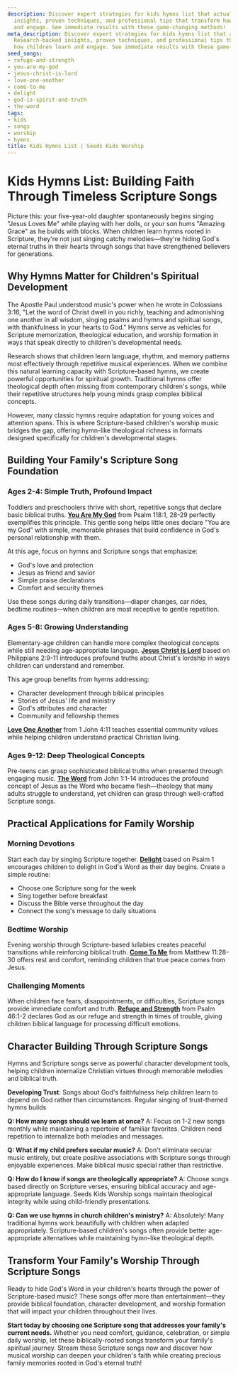 ```yaml
---
description: Discover expert strategies for kids hymns list that actually work. Research-backed
  insights, proven techniques, and professional tips that transform how children learn
  and engage. See immediate results with these game-changing methods!
meta_description: Discover expert strategies for kids hymns list that actually work.
  Research-backed insights, proven techniques, and professional tips that transform
  how children learn and engage. See immediate results with these game-changing methods!
seed_songs:
- refuge-and-strength
- you-are-my-god
- jesus-christ-is-lord
- love-one-another
- come-to-me
- delight
- god-is-spirit-and-truth
- the-word
tags:
- kids
- songs
- worship
- hymns
title: Kids Hymns List | Seeds Kids Worship
---
```

# Kids Hymns List: Building Faith Through Timeless Scripture Songs

Picture this: your five-year-old daughter spontaneously begins singing "Jesus Loves Me" while playing with her dolls, or your son hums "Amazing Grace" as he builds with blocks. When children learn hymns rooted in Scripture, they're not just singing catchy melodies—they're hiding God's eternal truths in their hearts through songs that have strengthened believers for generations.

## Why Hymns Matter for Children's Spiritual Development

The Apostle Paul understood music's power when he wrote in Colossians 3:16, "Let the word of Christ dwell in you richly, teaching and admonishing one another in all wisdom, singing psalms and hymns and spiritual songs, with thankfulness in your hearts to God." Hymns serve as vehicles for Scripture memorization, theological education, and worship formation in ways that speak directly to children's developmental needs.

Research shows that children learn language, rhythm, and memory patterns most effectively through repetitive musical experiences. When we combine this natural learning capacity with Scripture-based hymns, we create powerful opportunities for spiritual growth. Traditional hymns offer theological depth often missing from contemporary children's songs, while their repetitive structures help young minds grasp complex biblical concepts.

However, many classic hymns require adaptation for young voices and attention spans. This is where Scripture-based children's worship music bridges the gap, offering hymn-like theological richness in formats designed specifically for children's developmental stages.

## Building Your Family's Scripture Song Foundation

### **Ages 2-4: Simple Truth, Profound Impact**

Toddlers and preschoolers thrive with short, repetitive songs that declare basic biblical truths. **[You Are My God](https://seedskidsworship.com/product/you-are-my-god-psalm-1181-28-29/)** from Psalm 118:1, 28-29 perfectly exemplifies this principle. This gentle song helps little ones declare "You are my God" with simple, memorable phrases that build confidence in God's personal relationship with them.

At this age, focus on hymns and Scripture songs that emphasize:
- God's love and protection
- Jesus as friend and savior
- Simple praise declarations
- Comfort and security themes

Use these songs during daily transitions—diaper changes, car rides, bedtime routines—when children are most receptive to gentle repetition.

### **Ages 5-8: Growing Understanding**

Elementary-age children can handle more complex theological concepts while still needing age-appropriate language. **[Jesus Christ is Lord](https://seedskidsworship.com/product/jesus-christ-is-lord-philippians-29-11-4/)** based on Philippians 2:9-11 introduces profound truths about Christ's lordship in ways children can understand and remember.

This age group benefits from hymns addressing:
- Character development through biblical principles
- Stories of Jesus' life and ministry
- God's attributes and character
- Community and fellowship themes

**[Love One Another](https://seedskidsworship.com/product/love-one-another-1-john-411/)** from 1 John 4:11 teaches essential community values while helping children understand practical Christian living.

### **Ages 9-12: Deep Theological Concepts**

Pre-teens can grasp sophisticated biblical truths when presented through engaging music. **[The Word](https://seedskidsworship.com/product/the-word-john-11-14-2/)** from John 1:1-14 introduces the profound concept of Jesus as the Word who became flesh—theology that many adults struggle to understand, yet children can grasp through well-crafted Scripture songs.

## Practical Applications for Family Worship

### **Morning Devotions**

Start each day by singing Scripture together. **[Delight](https://seedskidsworship.com/product/seeds-of-character-vol-6/)** based on Psalm 1 encourages children to delight in God's Word as their day begins. Create a simple routine:
- Choose one Scripture song for the week
- Sing together before breakfast
- Discuss the Bible verse throughout the day
- Connect the song's message to daily situations

### **Bedtime Worship**

Evening worship through Scripture-based lullabies creates peaceful transitions while reinforcing biblical truth. **[Come To Me](https://seedskidsworship.com/product/when-you-lie-down-lullabies-scripture-songs/)** from Matthew 11:28-30 offers rest and comfort, reminding children that true peace comes from Jesus.

### **Challenging Moments**

When children face fears, disappointments, or difficulties, Scripture songs provide immediate comfort and truth. **[Refuge and Strength](https://seedskidsworship.com/product/refuge-and-strength-psalm-461-2-2/)** from Psalm 46:1-2 declares God as our refuge and strength in times of trouble, giving children biblical language for processing difficult emotions.

## Character Building Through Scripture Songs

Hymns and Scripture songs serve as powerful character development tools, helping children internalize Christian virtues through memorable melodies and biblical truth.

**Developing Trust**: Songs about God's faithfulness help children learn to depend on God rather than circumstances. Regular singing of trust-themed hymns builds

**Q: How many songs should we learn at once?**
A: Focus on 1-2 new songs monthly while maintaining a repertoire of familiar favorites. Children need repetition to internalize both melodies and messages.

**Q: What if my child prefers secular music?**
A: Don't eliminate secular music entirely, but create positive associations with Scripture songs through enjoyable experiences. Make biblical music special rather than restrictive.

**Q: How do I know if songs are theologically appropriate?**
A: Choose songs based directly on Scripture verses, ensuring biblical accuracy and age-appropriate language. Seeds Kids Worship songs maintain theological integrity while using child-friendly presentations.

**Q: Can we use hymns in church children's ministry?**
A: Absolutely! Many traditional hymns work beautifully with children when adapted appropriately. Scripture-based children's songs often provide better age-appropriate alternatives while maintaining hymn-like theological depth.

## Transform Your Family's Worship Through Scripture Songs

Ready to hide God's Word in your children's hearts through the power of Scripture-based music? These songs offer more than entertainment—they provide biblical foundation, character development, and worship formation that will impact your children throughout their lives.

**Start today by choosing one Scripture song that addresses your family's current needs.** Whether you need comfort, guidance, celebration, or simple daily worship, let these biblically-rooted songs transform your family's spiritual journey. Stream these Scripture songs now and discover how musical worship can deepen your children's faith while creating precious family memories rooted in God's eternal truth!

<script type="application/ld+json">
{
  "@context": "https://schema.org",
  "@type": "Article",
  "headline": "Kids Hymns List",
  "author": {
    "@type": "Organization",
    "name": "Seeds Kids Worship"
  },
  "publisher": {
    "@type": "Organization",
    "name": "Seeds Kids Worship",
    "logo": {
      "@type": "ImageObject",
      "url": "https://seedskidsworship.com/logo.png"
    }
  },
  "datePublished": "2025-09-05T13:07:34.020788",
  "dateModified": "2025-09-05T13:07:34.020814",
  "description": "Discover expert strategies for kids hymns list that actually work. Research-backed insights, proven techniques, and professional tips that transform how childre",
  "mainEntityOfPage": {
    "@type": "WebPage",
    "@id": "https://seedskidsworship.com/activities/kids-hymns-list/"
  }
}
</script>

<script type="application/ld+json">
{
  "@context": "https://schema.org",
  "@type": "Product",
  "name": "Refuge and Strength",
  "description": "Comforting song declaring God as our refuge and strength in times of trouble from Psalm 46:1-2",
  "url": "https://seedskidsworship.com/product/refuge-and-strength-psalm-461-2-2/",
  "brand": {
    "@type": "Brand",
    "name": "Seeds Kids Worship"
  },
  "category": "Children's Christian Music",
  "album": "Seeds of Courage"
}
</script>

<script type="application/ld+json">
{
  "@context": "https://schema.org",
  "@type": "Product",
  "name": "You Are My God",
  "description": "Gentle lullaby declaring God as my God with thanksgiving from Psalm 118:1 and 28-29",
  "url": "https://seedskidsworship.com/product/you-are-my-god-psalm-1181-28-29/",
  "brand": {
    "@type": "Brand",
    "name": "Seeds Kids Worship"
  },
  "category": "Children's Christian Music",
  "album": "When You Lie Down: Lullabies\u2026"
}
</script>

<script type="application/ld+json">
{
  "@context": "https://schema.org",
  "@type": "Product",
  "name": "Jesus Christ is Lord",
  "description": "A declaration song about Jesus as Lord based on Philippians",
  "url": "https://seedskidsworship.com/product/jesus-christ-is-lord-philippians-29-11-4/",
  "brand": {
    "@type": "Brand",
    "name": "Seeds Kids Worship"
  },
  "category": "Children's Christian Music",
  "album": "The Word of God"
}
</script>

<script type="application/ld+json">
{
  "@context": "https://schema.org",
  "@type": "Product",
  "name": "Love One Another",
  "description": "Love song teaching children to love one another as God loved us from 1 John 4:11",
  "url": "https://seedsk
